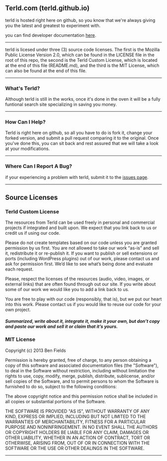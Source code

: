 Terld.com (terld.github.io)
---

terld is hosted right here on github, so you know that we're always giving you the latest and greatest to experiment with.


you can find developer documentation [here](http://benfields.github.io/terld/dev.html).

---

terld is licesed under three (3) source code licenses. The first is the Mozilla Public License Version 2.0, which can be found in the LICENSE file in the root of this repo, the second is the Terld Custom License, which is located at the end of this file (README.md), and the third is the MIT License, which can also be found at the end of this file.

---

### What's Terld?

Although terld is still in the works, once it's done in the oven it will be a fully funtional search site specializing in saving you money.

---

### How Can I Help?

Terld is right here on github, so all you have to do is fork it, change your forked version, and submit a pull request comparing it to the original. Once you've done this, you can sit back and rest assured that we will take a look at your modifications.

---

### Where Can I Report A Bug?

if your experiencing a problem with terld, submit it to the [issues page](http://github.com/terld/terld.github.io/issues).

---

## Source Licenses

### Terld Custom License

The resources from Terld can be used freely in personal and commercial projects if integrated and built upon. We expect that you link back to us or credit us if using our code. 

Please do not create templates based on our code unless you are granted permission by us first. You are not allowed to take our work “as-is” and sell it, redistribute it or re-publish it. If you want to publish or sell extensions or ports (including WordPress plugins) out of our work, please contact us and ask for permission first. We’d like to see what’s being done and evaluate each request. 

Please, respect the licenses of the resources (audio, video, images, or external links) that are often found through out our site. If you write about some of our work we would like you to add a link back to us.

You are free to play with our code (responsibly, that is), but we put our heart into this work. Please contact us if you would like to reuse our code for your own project. 

##### Summarized, write about it, integrate it, make it your own, but don’t copy and paste our work and sell it or claim that it’s yours. 

### MIT License

Copyright (c) 2013 Ben Fields

Permission is hereby granted, free of charge, to any person obtaining a copy of
this software and associated documentation files (the "Software"), to deal in
the Software without restriction, including without limitation the rights to
use, copy, modify, merge, publish, distribute, sublicense, and/or sell copies of
the Software, and to permit persons to whom the Software is furnished to do so,
subject to the following conditions:

The above copyright notice and this permission notice shall be included in all
copies or substantial portions of the Software.

THE SOFTWARE IS PROVIDED "AS IS", WITHOUT WARRANTY OF ANY KIND, EXPRESS OR
IMPLIED, INCLUDING BUT NOT LIMITED TO THE WARRANTIES OF MERCHANTABILITY, FITNESS
FOR A PARTICULAR PURPOSE AND NONINFRINGEMENT. IN NO EVENT SHALL THE AUTHORS OR
COPYRIGHT HOLDERS BE LIABLE FOR ANY CLAIM, DAMAGES OR OTHER LIABILITY, WHETHER
IN AN ACTION OF CONTRACT, TORT OR OTHERWISE, ARISING FROM, OUT OF OR IN
CONNECTION WITH THE SOFTWARE OR THE USE OR OTHER DEALINGS IN THE SOFTWARE.

---
